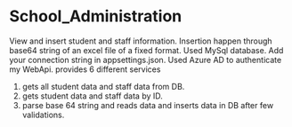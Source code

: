 # School_Administration
View and insert student and staff information. Insertion happen through base64 string of an excel file of a fixed format.
Used MySql database.
Add your connection string in appsettings.json.
Used Azure AD to authenticate my WebApi.
provides 6 different services
1. gets all student data and staff data from DB.
2. gets student data and staff data by ID.
3. parse base 64 string and reads data and inserts data in DB after few validations.
